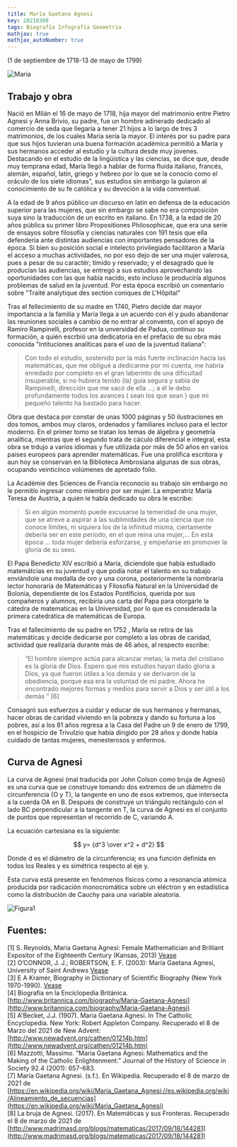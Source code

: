 ```yaml
---
title: María Gaetana Agnesi
key: 20210308
tags: Biografía Infografía Geometría
mathjax: true
mathjax_autoNumber: true
---
```


(1 de septiembre de 1718-13 de mayo de 1799)

![Maria](https://raw.githubusercontent.com/A-C-C-Guadalupe-Ortiz-De-Landazuri/Blog/master/infografias/Agnesi/Retrato.png)


## Trabajo y obra

Nació en Milán el 16 de mayo de 1718, hija mayor del matrimonio entre Pietro Agnesi y Anna Brivio, su padre, fue un hombre adinerado dedicado al comercio de seda que llegaría a tener 21 hijos a lo largo de tres 3 matrimonios, de los cuales Maria sería la mayor. El interés por su padre para que sus hijos tuvieran una buena formación académica permitió a María y sus hermanos acceder al estudio y la cultura desde muy jovenes. Destacando en el estudio de la lingüistica y las ciencias, se dice que, desde muy temprana edad, María llegó a hablar de forma fluida italiano, francés, alemán, español, latín, griego y hebreo por lo que se la conocío como el oráculo de los siete idiomas", sus estudios sin embargo la guiaron al conocimiento de su fe católica y su devoción a la vida conventual. 

A la edad de 9 años público un discurso en latín en defensa de la educación superior para las mujeres, que sin embargo se sabe no era composición suya sino la traducción de un escrito en italiano. En 1738, a la edad de 20 años pública su primer libro Propositiones Philosophicae, que era una serie de ensayos sobre filosofía y ciencias naturales con 191 tesis que ella defendería ante distintas audiencias con importantes pensadores de la época. Si bien su posición social e intelecto privilegiado facilitaron a María el acceso a muchas actividades, no por eso dejo de ser una mujer valerosa, pues a pesar de su caractér; tímido y reservado; y el desagrado que le producían las audiencias, se entregó a sus estudios aprovechando las oportunidades con las que había nacido, esto incluso le produciría algunos problemas de salud en la juventud. Por esta época escribió un comentario sobre "Traité analytique des section coniques de L'Hôpital" 

Tras el fellecimiento de su madre en 1740, Pietro decide dar mayor importancia a la familia y María llega a un acuerdo con él y pudo abandonar las reuniones sociales a cambio de no entrar al convento, con el apoyo de Ramiro Rampinelli, profesor en la unversidad de Padua, continuo su formación, a quién escrbió una dedicatoria en el prefacio de su obra más conocida "Intituciones analíticas para el uso de la juventud italiana":

>Con todo el estudio, sostenido por la más fuerte inclinación hacia las matemáticas, que me obligué a dedicarme por mi cuenta, me habría enredado por completo en el gran laberinto de una dificultad insuperable, si no hubiera tenído (la) guía segura y sabia de Rampinelli, dirección que me sacó de ella ...; a él le debo profundamente todos los avances ( sean los que sean ) que mi pequeño talento ha bastado para hacer.

Obra que destaca por constar de unas 1000 páginas y 50 ilustraciones en dos tomos, ambos muy claros, ordenados y familiares incluso para el lector moderno. En el primer tomo se tratan los temas de álgebra y geometría analítica, mientras que el segundo trata de cáculo diferencial e integral, esta obra se trdujo a varios idiomas y fue utilizada por más de 50 años en varios paises europeos para aprender matemáticas. Fue una prolifica escritora y aun hoy se conservan en la Biblioteca Ambrosiana algunas de sus obras, ocupando veinticínco volúmenes de apretado folio.

La Académie des Sciences de Francia reconocio su trabajo sin embargo no le permitío ingresar como miembro por ser mujer. La emperatriz María Teresa de Austria, a quién le había dedicado su obra le escribe:

>Si en algún momento puede excusarse la temeridad de una mujer, que se atreve a aspirar a las sublimidades de una ciencia que no conoce límites, ni siquiera los de la infinitud misma, ciertamente debería ser en este período, en el que reina una mujer,… En esta época … toda mujer debería esforzarse, y empeñarse en promover la gloria de su sexo.

El Papa Benedicto XIV escribió a María, diciendole que había estudiado matemátcias en su juventud y que podía notar el talento en su trabajo enviándole una medalla de oro y una corona, posteriormente la nombraría lector honoraría de Matemáticas y Filosofía Natural en la Universidad de Bolonia, dependiente de los Estados Pontificios, querida por sus compañeros y alumnos, recibiría una carta del Papa para otorgarle la cátedra de matematicas en la Universidad, por lo que es considerada la primera catedrática de matemáticas de Europa.

Tras el fallecimiento de su padre en 1752 , María se retira de las matemáticas y decide dedicarse por completo a las obras de caridad, actividad que realizaría durante más de 46 años, al respecto escribe:
>“El hombre siempre actúa para alcanzar metas; la meta del cristiano es la gloria de Dios. Espero que mis estudios hayan dado gloria a Dios, ya que fueron útiles a los demás y se derivaron de la obediencia, porque esa era la voluntad de mi padre. Ahora he encontrado mejores formas y medios para servir a Dios y ser útil a los demás ” [6]

Consagró sus esfuerzos a cuidar y educar de sus hermanos y hermanas, hacer obras de caridad viviendo en la pobreza y dando su fortuna a los pobres, así a los 81 años regresa a la Casa del Padre un 9 de enero de 1799, en el hospicio de Trivulzio que había dirigido por 28 años y donde había cuidado de tantas mujeres, menesterosos y enfermos.


## Curva de Agnesi

La curva de Agnesi (mal traducida por John Colson como bruja de Agnesi) es una curva que se construye tomando dos extremos de un diámetro de circunferencia (O y T), la tangente en uno de esos extremos, que intersecta a la cuerda OA en B. Después de construye un triángulo rectángulo  con el lado BC perpendicular a la tangente en T, la curva de Agnesi es el conjunto de puntos que representan el recorrido de C, variando A.

La ecuación cartesiana es la siguiente: 

$$ y= {d^3 \over x^2 + d^2} $$

Donde d es el diámetro de la circunferencia; es una función definida en todos los Reales y es simétrica respecto al eje y.

Esta curva está presente en fenómenos físicos como a resonancia atómica producida por radicación monocromática sobre un eléctron y en estadística como la distribución de Cauchy para una variable aleatoria.

![Figura1](https://raw.githubusercontent.com/A-C-C-Guadalupe-Ortiz-De-Landazuri/Blog/master/infografias/Agnesi/CurvadeAgnesi.jpeg)

## Fuentes:
[1] S. Reynolds, Maria Gaetana Agnesi: Female Mathematician and Brilliant Expositor of the Eighteenth Century (Kansas, 2013) [Vease](https://home.adelphi.edu/~bradley/HOMSIGMAA/agnesi.pdf)   
[2] O’CONNOR, J. J.; ROBERTSON, E. F. (2003): María Gaetana Agnesi, University of Saint Andrews [Vease](https://home.adelphi.edu/~bradley/HOMSIGMAA/agnesi.pdf)  
[3] E A Kramer, Biography in Dictionary of Scientific Biography (New York 1970-1990).  [Vease](https://mathshistory.st-andrews.ac.uk/DSB/Agnesi.pdf )  
[4] Biografía en la Enciclopedia Británica. [http://www.britannica.com/biography/Maria-Gaetana-Agnesi](http://www.britannica.com/biography/Maria-Gaetana-Agnesi)  
[5] A'Becket, J.J. (1907). Maria Gaetana Agnesi. In The Catholic Encyclopedia. New York: Robert Appleton Company. Recuperado el 8 de Marzo del 2021 de New Advent: [http://www.newadvent.org/cathen/01214b.htm](http://www.newadvent.org/cathen/01214b.htm)  
[6] Mazzotti, Massimo. “Maria Gaetana Agnesi: Mathematics and the Making of the Catholic Enlightenment.” Journal of the History of Science in Society 92.4 (2001): 657-683.  
[7] María Gaetana Agnesi. (s.f.). En Wikipedia. Recuperado el 8 de marzo de 2021 de [https://en.wikipedia.org/wiki/Maria_Gaetana_Agnesi://es.wikipedia.org/wiki/Alineamiento_de_secuencias](https://en.wikipedia.org/wiki/Maria_Gaetana_Agnesi)  
[8] La bruja de Agnesi. (2017). En Matemáticas y sus Fronteras. Recuperado el 8 de marzo de 2021 de [http://www.madrimasd.org/blogs/matematicas/2017/09/18/144281](http://www.madrimasd.org/blogs/matematicas/2017/09/18/144281)
